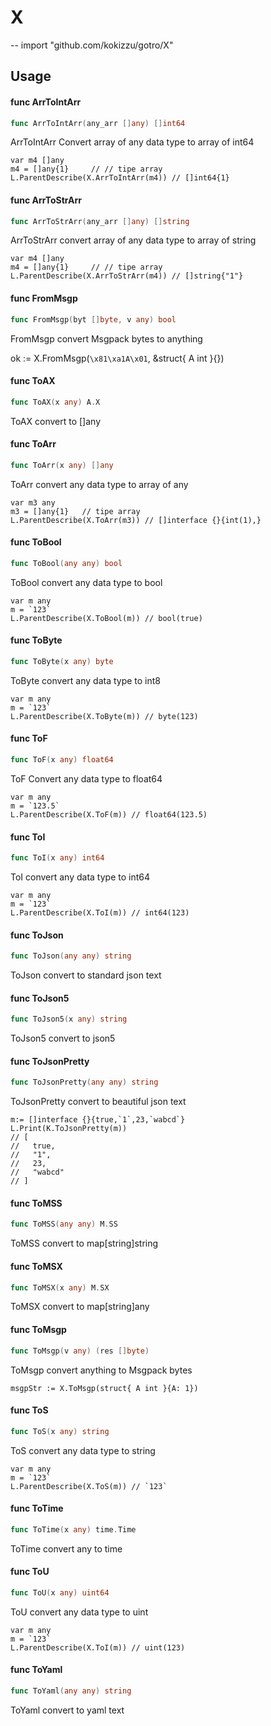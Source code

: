 # X
--
    import "github.com/kokizzu/gotro/X"


## Usage

#### func  ArrToIntArr

```go
func ArrToIntArr(any_arr []any) []int64
```
ArrToIntArr Convert array of any data type to array of int64

    var m4 []any
    m4 = []any{1}     // // tipe array
    L.ParentDescribe(X.ArrToIntArr(m4)) // []int64{1}

#### func  ArrToStrArr

```go
func ArrToStrArr(any_arr []any) []string
```
ArrToStrArr convert array of any data type to array of string

    var m4 []any
    m4 = []any{1}     // // tipe array
    L.ParentDescribe(X.ArrToStrArr(m4)) // []string{"1"}

#### func  FromMsgp

```go
func FromMsgp(byt []byte, v any) bool
```
FromMsgp convert Msgpack bytes to anything

ok := X.FromMsgp(`\x81\xa1A\x01`, &struct{ A int }{})

#### func  ToAX

```go
func ToAX(x any) A.X
```
ToAX convert to []any

#### func  ToArr

```go
func ToArr(x any) []any
```
ToArr convert any data type to array of any

    var m3 any
    m3 = []any{1}   // tipe array
    L.ParentDescribe(X.ToArr(m3)) // []interface {}{int(1),}

#### func  ToBool

```go
func ToBool(any any) bool
```
ToBool convert any data type to bool

    var m any
    m = `123`
    L.ParentDescribe(X.ToBool(m)) // bool(true)

#### func  ToByte

```go
func ToByte(x any) byte
```
ToByte convert any data type to int8

    var m any
    m = `123`
    L.ParentDescribe(X.ToByte(m)) // byte(123)

#### func  ToF

```go
func ToF(x any) float64
```
ToF Convert any data type to float64

    var m any
    m = `123.5`
    L.ParentDescribe(X.ToF(m)) // float64(123.5)

#### func  ToI

```go
func ToI(x any) int64
```
ToI convert any data type to int64

    var m any
    m = `123`
    L.ParentDescribe(X.ToI(m)) // int64(123)

#### func  ToJson

```go
func ToJson(any any) string
```
ToJson convert to standard json text

#### func  ToJson5

```go
func ToJson5(x any) string
```
ToJson5 convert to json5

#### func  ToJsonPretty

```go
func ToJsonPretty(any any) string
```
ToJsonPretty convert to beautiful json text

    m:= []interface {}{true,`1`,23,`wabcd`}
    L.Print(K.ToJsonPretty(m))
    // [
    //   true,
    //   "1",
    //   23,
    //   "wabcd"
    // ]

#### func  ToMSS

```go
func ToMSS(any any) M.SS
```
ToMSS convert to map[string]string

#### func  ToMSX

```go
func ToMSX(x any) M.SX
```
ToMSX convert to map[string]any

#### func  ToMsgp

```go
func ToMsgp(v any) (res []byte)
```
ToMsgp convert anything to Msgpack bytes

    msgpStr := X.ToMsgp(struct{ A int }{A: 1})

#### func  ToS

```go
func ToS(x any) string
```
ToS convert any data type to string

    var m any
    m = `123`
    L.ParentDescribe(X.ToS(m)) // `123`

#### func  ToTime

```go
func ToTime(x any) time.Time
```
ToTime convert any to time

#### func  ToU

```go
func ToU(x any) uint64
```
ToU convert any data type to uint

    var m any
    m = `123`
    L.ParentDescribe(X.ToI(m)) // uint(123)

#### func  ToYaml

```go
func ToYaml(any any) string
```
ToYaml convert to yaml text
